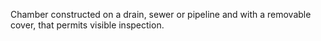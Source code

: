 ﻿Chamber constructed on a drain, sewer or pipeline and with a removable cover, that permits visible inspection.
